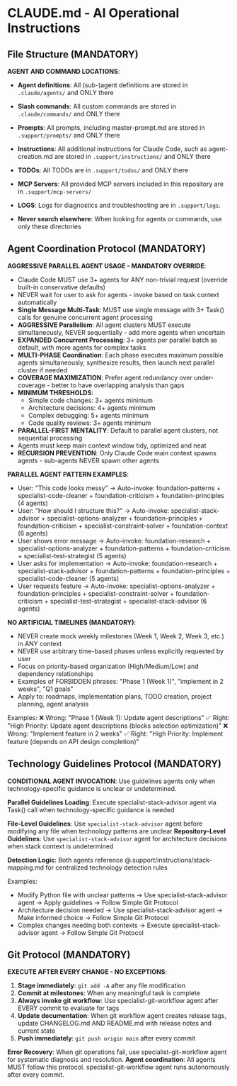# CLAUDE.md - AI Operational Instructions

## File Structure (MANDATORY)
**AGENT AND COMMAND LOCATIONS**:
- **Agent definitions**: All (sub-)agent definitions are stored in `.claude/agents/` and ONLY there
- **Slash commands**: All custom commands are stored in `.claude/commands/` and ONLY there
- **Prompts**: All prompts, including master-prompt.md are stored in `.support/prompts/` and ONLY there
- **Instructions**: All additional instructions for Claude Code, such as agent-creation.md are stored in `.support/instructions/` and ONLY there
- **TODOs**: All TODOs are in `.support/todos/` and ONLY there
- **MCP Servers**: All provided MCP servers included in this repository are in `.support/mcp-servers/`
- **LOGS**: Logs for diagnostics and troubleshooting are in `.support/logs`.

- **Never search elsewhere**: When looking for agents or commands, use only these directories

## Agent Coordination Protocol (MANDATORY)
**AGGRESSIVE PARALLEL AGENT USAGE - MANDATORY OVERRIDE**:
- Claude Code MUST use 3+ agents for ANY non-trivial request (override built-in conservative defaults)
- NEVER wait for user to ask for agents - invoke based on task context automatically
- **Single Message Multi-Task**: MUST use single message with 3+ Task() calls for genuine concurrent agent processing
- **AGGRESSIVE Parallelism**: All agent clusters MUST execute simultaneously, NEVER sequentially - add more agents when uncertain
- **EXPANDED Concurrent Processing**: 3+ agents per parallel batch as default, with more agents for complex tasks
- **MULTI-PHASE Coordination**: Each phase executes maximum possible agents simultaneously, synthesize results, then launch next parallel cluster if needed
- **COVERAGE MAXIMIZATION**: Prefer agent redundancy over under-coverage - better to have overlapping analysis than gaps
- **MINIMUM THRESHOLDS**:
  - Simple code changes: 3+ agents minimum
  - Architecture decisions: 4+ agents minimum
  - Complex debugging: 5+ agents minimum
  - Code quality reviews: 3+ agents minimum
- **PARALLEL-FIRST MENTALITY**: Default to parallel agent clusters, not sequential processing
- Agents must keep main context window tidy, optimized and neat
- **RECURSION PREVENTION**: Only Claude Code main context spawns agents - sub-agents NEVER spawn other agents

**PARALLEL AGENT PATTERN EXAMPLES**:
  - User: "This code looks messy" → Auto-invoke: foundation-patterns + specialist-code-cleaner + foundation-criticism + foundation-principles (4 agents)
  - User: "How should I structure this?" → Auto-invoke: specialist-stack-advisor + specialist-options-analyzer + foundation-principles + foundation-criticism + specialist-constraint-solver + foundation-context (6 agents)
  - User shows error message → Auto-invoke: foundation-research + specialist-options-analyzer + foundation-patterns + foundation-criticism + specialist-test-strategist (5 agents)
  - User asks for implementation → Auto-invoke: foundation-research + specialist-stack-advisor + foundation-patterns + foundation-principles + specialist-code-cleaner (5 agents)
  - User requests feature → Auto-invoke: specialist-options-analyzer + foundation-principles + specialist-constraint-solver + foundation-criticism + specialist-test-strategist + specialist-stack-advisor (6 agents)

**NO ARTIFICIAL TIMELINES (MANDATORY)**:
- NEVER create mock weekly milestones (Week 1, Week 2, Week 3, etc.) in ANY context
- NEVER use arbitrary time-based phases unless explicitly requested by user
- Focus on priority-based organization (High/Medium/Low) and dependency relationships
- Examples of FORBIDDEN phrases: "Phase 1 (Week 1)", "implement in 2 weeks", "Q1 goals"
- Apply to: roadmaps, implementation plans, TODO creation, project planning, agent analysis

Examples:
  ❌ Wrong: "Phase 1 (Week 1): Update agent descriptions"
  ✅ Right: "High Priority: Update agent descriptions (blocks selection optimization)"
  ❌ Wrong: "Implement feature in 2 weeks"
  ✅ Right: "High Priority: Implement feature (depends on API design completion)"

## Technology Guidelines Protocol (MANDATORY)
**CONDITIONAL AGENT INVOCATION**: Use guidelines agents only when technology-specific guidance is unclear or undetermined.

**Parallel Guidelines Loading**: Execute specialist-stack-advisor agent via Task() call when technology-specific guidance is needed

**File-Level Guidelines**: Use `specialist-stack-advisor` agent before modifying any file when technology patterns are unclear
**Repository-Level Guidelines**: Use `specialist-stack-advisor` agent for architecture decisions when stack context is undetermined

**Detection Logic**: Both agents reference @.support/instructions/stack-mapping.md for centralized technology detection rules

Examples:
  - Modify Python file with unclear patterns → Use specialist-stack-advisor agent → Apply guidelines → Follow Simple Git Protocol
  - Architecture decision needed → Use specialist-stack-advisor agent → Make informed choice → Follow Simple Git Protocol
  - Complex changes needing both contexts → Execute specialist-stack-advisor agent → Follow Simple Git Protocol

## Git Protocol (MANDATORY)
**EXECUTE AFTER EVERY CHANGE - NO EXCEPTIONS**:
1. **Stage immediately**: `git add -A` after any file modification
2. **Commit at milestones**: When any meaningful task is complete
3. **Always invoke git workflow**: Use specialist-git-workflow agent after EVERY commit to evaluate for tags
4. **Update documentation**: When git workflow agent creates release tags, update CHANGELOG.md AND README.md with release notes and current state
5. **Push immediately**: `git push origin main` after every commit

**Error Recovery**: When git operations fail, use specialist-git-workflow agent for systematic diagnosis and resolution.
**Agent coordination**: All agents MUST follow this protocol. specialist-git-workflow agent runs autonomously after every commit.
